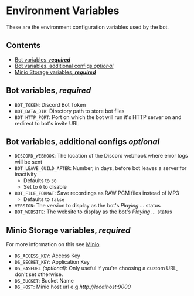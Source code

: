 # Environment Variables

These are the environment configuration variables used by the bot.

<!-- START doctoc generated TOC please keep comment here to allow auto update -->
<!-- DON'T EDIT THIS SECTION, INSTEAD RE-RUN doctoc TO UPDATE -->
## Contents

- [Bot variables, **_required_**](#bot-variables-_required_)
- [Bot variables, additional configs _optional_](#bot-variables-additional-configs-_optional_)
- [Minio Storage variables, **_required_**](#minio-storage-variables-_required_)

<!-- END doctoc generated TOC please keep comment here to allow auto update -->

## Bot variables, **_required_**

- `BOT_TOKEN`: Discord Bot Token
- `BOT_DATA_DIR`: Directory path to store bot files
- `BOT_HTTP_PORT`: Port on which the bot will run it's HTTP server on and redirect to bot's invite URL

## Bot variables, additional configs _optional_

- `DISCORD_WEBHOOK`: The location of the Discord webhook where error logs will be sent
- `BOT_LEAVE_GUILD_AFTER`: Number, in days, before bot leaves a server for inactivity
    - Defaults to `30`
    - Set to `0` to disable
- `BOT_FILE_FORMAT`: Save recordings as RAW PCM files instead of MP3
    - Defaults to `false`
- `VERSION`: The version to display as the bot's _Playing ..._ status
- `BOT_WEBSITE`: The website to display as the bot's _Playing ..._ status

## Minio Storage variables, **_required_**

For more information on this see [Minio](https://www.minio.io/).

- `DS_ACCESS_KEY`: Access Key
- `DS_SECRET_KEY`: Application Key
- `DS_BASEURL` _(optional)_: Only useful if you're choosing a custom URL, don't set otherwise.
- `DS_BUCKET`: Bucket Name
- `DS_HOST`: Minio host url e.g _http://localhost:9000_
